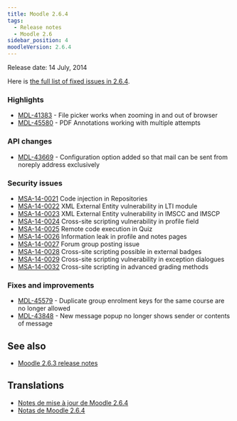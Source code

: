 ```yaml
---
title: Moodle 2.6.4
tags:
  - Release notes
  - Moodle 2.6
sidebar_position: 4
moodleVersion: 2.6.4
---
```

Release date: 14 July, 2014

Here is [the full list of fixed issues in 2.6.4](https://tracker.moodle.org/secure/IssueNavigator!executeAdvanced.jspa?jqlQuery=project+%3D+mdl+AND+resolution+%3D+fixed+AND+fixVersion+in+%28%222.6.4%22%29+ORDER+BY+priority+DESC&runQuery=true&clear=true).

### Highlights

- [MDL-41383](https://tracker.moodle.org/browse/MDL-41383) - File picker works when zooming in and out of browser
- [MDL-45580](https://tracker.moodle.org/browse/MDL-45580) - PDF Annotations working with multiple attempts

### API changes

- [MDL-43669](https://tracker.moodle.org/browse/MDL-43669) - Configuration option added so that mail can be sent from noreply address exclusively

### Security issues

- [MSA-14-0021](https://moodle.org/mod/forum/discuss.php?d=264262) Code injection in Repositories
- [MSA-14-0022](https://moodle.org/mod/forum/discuss.php?d=264263) XML External Entity vulnerability in LTI module
- [MSA-14-0023](https://moodle.org/mod/forum/discuss.php?d=264264) XML External Entity vulnerability in IMSCC and IMSCP
- [MSA-14-0024](https://moodle.org/mod/forum/discuss.php?d=264265) Cross-site scripting vulnerability in profile field
- [MSA-14-0025](https://moodle.org/mod/forum/discuss.php?d=264266) Remote code execution in Quiz
- [MSA-14-0026](https://moodle.org/mod/forum/discuss.php?d=264267) Information leak in profile and notes pages
- [MSA-14-0027](https://moodle.org/mod/forum/discuss.php?d=264268) Forum group posting issue
- [MSA-14-0028](https://moodle.org/mod/forum/discuss.php?d=264269) Cross-site scripting possible in external badges
- [MSA-14-0029](https://moodle.org/mod/forum/discuss.php?d=264270) Cross-site scripting vulnerability in exception dialogues
- [MSA-14-0032](https://moodle.org/mod/forum/discuss.php?d=264273) Cross-site scripting in advanced grading methods

### Fixes and improvements

- [MDL-45579](https://tracker.moodle.org/browse/MDL-45579) - Duplicate group enrolment keys for the same course are no longer allowed
- [MDL-43848](https://tracker.moodle.org/browse/MDL-43848) - New message popup no longer shows sender or contents of message

## See also

- [Moodle 2.6.3 release notes](/general/releases/2.6/2.6.3)

## Translations

- [Notes de mise à jour de Moodle 2.6.4](https://docs.moodle.org/fr/Notes_de_mise_à_jour_de_Moodle_2.6.4)
- [Notas de Moodle 2.6.4](https://docs.moodle.org/es/Notas_de_Moodle_2.6.4)
